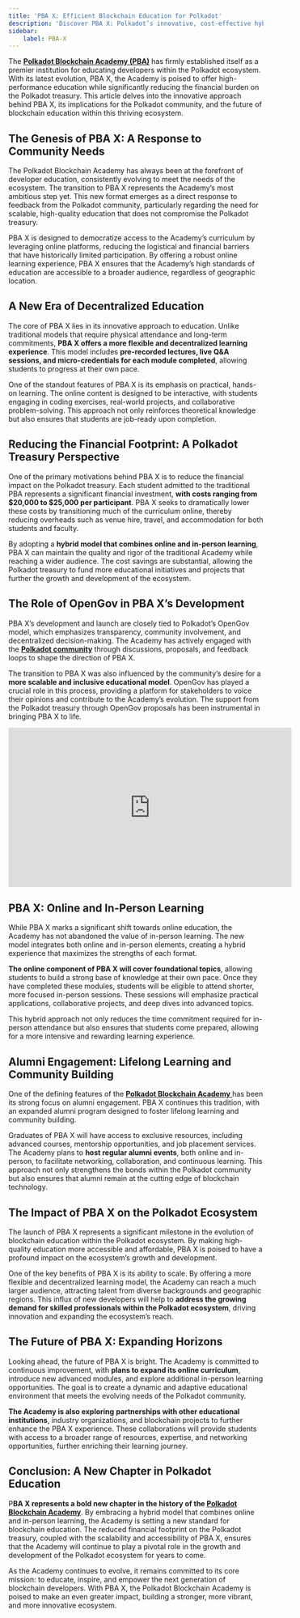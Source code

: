 ```yaml
---
title: 'PBA X: Efficient Blockchain Education for Polkadot'
description: 'Discover PBA X: Polkadot’s innovative, cost-effective hybrid model for blockchain education, scaling impact while reducing treasury costs.'
sidebar:
    label: PBA-X
---
```

The [**Polkadot Blockchain Academy (PBA)**](https://dablock.com/ecosystem/polkadot-blockchain-academy/) has firmly established itself as a premier institution for educating developers within the Polkadot ecosystem. With its latest evolution, PBA X, the Academy is poised to offer high-performance education while significantly reducing the financial burden on the Polkadot treasury. This article delves into the innovative approach behind PBA X, its implications for the Polkadot community, and the future of blockchain education within this thriving ecosystem.

The Genesis of PBA X: A Response to Community Needs
---------------------------------------------------

The Polkadot Blockchain Academy has always been at the forefront of developer education, consistently evolving to meet the needs of the ecosystem. The transition to PBA X represents the Academy’s most ambitious step yet. This new format emerges as a direct response to feedback from the Polkadot community, particularly regarding the need for scalable, high-quality education that does not compromise the Polkadot treasury.

PBA X is designed to democratize access to the Academy’s curriculum by leveraging online platforms, reducing the logistical and financial barriers that have historically limited participation. By offering a robust online learning experience, PBA X ensures that the Academy’s high standards of education are accessible to a broader audience, regardless of geographic location.

A New Era of Decentralized Education
------------------------------------

The core of PBA X lies in its innovative approach to education. Unlike traditional models that require physical attendance and long-term commitments, **PBA X offers a more flexible and decentralized learning experience**. This model includes **pre-recorded lectures, live Q&amp;A sessions, and micro-credentials for each module completed**, allowing students to progress at their own pace.

One of the standout features of PBA X is its emphasis on practical, hands-on learning. The online content is designed to be interactive, with students engaging in coding exercises, real-world projects, and collaborative problem-solving. This approach not only reinforces theoretical knowledge but also ensures that students are job-ready upon completion.

Reducing the Financial Footprint: A Polkadot Treasury Perspective
-----------------------------------------------------------------

One of the primary motivations behind PBA X is to reduce the financial impact on the Polkadot treasury. Each student admitted to the traditional PBA represents a significant financial investment, **with costs ranging from $20,000 to $25,000 per participant**. PBA X seeks to dramatically lower these costs by transitioning much of the curriculum online, thereby reducing overheads such as venue hire, travel, and accommodation for both students and faculty.

By adopting a **hybrid model that combines online and in-person learning**, PBA X can maintain the quality and rigor of the traditional Academy while reaching a wider audience. The cost savings are substantial, allowing the Polkadot treasury to fund more educational initiatives and projects that further the growth and development of the ecosystem.

The Role of OpenGov in PBA X’s Development
------------------------------------------

PBA X’s development and launch are closely tied to Polkadot’s OpenGov model, which emphasizes transparency, community involvement, and decentralized decision-making. The Academy has actively engaged with the [**Polkadot community**](https://dablock.com/ecosystem/) through discussions, proposals, and feedback loops to shape the direction of PBA X.

The transition to PBA X was also influenced by the community’s desire for a **more scalable and inclusive educational model**. OpenGov has played a crucial role in this process, providing a platform for stakeholders to voice their opinions and contribute to the Academy’s evolution. The support from the Polkadot treasury through OpenGov proposals has been instrumental in bringing PBA X to life.

<iframe allowfullscreen="allowfullscreen" frameborder="0" height="315" src="https://www.youtube.com/embed/Y_wWH8tHXhQ?si=PxQdbTVzZv67LWxZ" title="YouTube video player" width="560"></iframe>

PBA X: Online and In-Person Learning
------------------------------------

While PBA X marks a significant shift towards online education, the Academy has not abandoned the value of in-person learning. The new model integrates both online and in-person elements, creating a hybrid experience that maximizes the strengths of each format.

**The online component of PBA X will cover foundational topics**, allowing students to build a strong base of knowledge at their own pace. Once they have completed these modules, students will be eligible to attend shorter, more focused in-person sessions. These sessions will emphasize practical applications, collaborative projects, and deep dives into advanced topics.

This hybrid approach not only reduces the time commitment required for in-person attendance but also ensures that students come prepared, allowing for a more intensive and rewarding learning experience.

Alumni Engagement: Lifelong Learning and Community Building
-----------------------------------------------------------

One of the defining features of the [**Polkadot Blockchain Academy** ](https://dablock.com/ecosystem/polkadot-blockchain-academy/)has been its strong focus on alumni engagement. PBA X continues this tradition, with an expanded alumni program designed to foster lifelong learning and community building.

Graduates of PBA X will have access to exclusive resources, including advanced courses, mentorship opportunities, and job placement services. The Academy plans to **host regular alumni events**, both online and in-person, to facilitate networking, collaboration, and continuous learning. This approach not only strengthens the bonds within the Polkadot community but also ensures that alumni remain at the cutting edge of blockchain technology.

The Impact of PBA X on the Polkadot Ecosystem
---------------------------------------------

The launch of PBA X represents a significant milestone in the evolution of blockchain education within the Polkadot ecosystem. By making high-quality education more accessible and affordable, PBA X is poised to have a profound impact on the ecosystem’s growth and development.

One of the key benefits of PBA X is its ability to scale. By offering a more flexible and decentralized learning model, the Academy can reach a much larger audience, attracting talent from diverse backgrounds and geographic regions. This influx of new developers will help to **address the growing demand for skilled professionals within the Polkadot ecosystem**, driving innovation and expanding the ecosystem’s reach.

The Future of PBA X: Expanding Horizons
---------------------------------------

Looking ahead, the future of PBA X is bright. The Academy is committed to continuous improvement, with **plans to expand its online curriculum**, introduce new advanced modules, and explore additional in-person learning opportunities. The goal is to create a dynamic and adaptive educational environment that meets the evolving needs of the Polkadot community.

**The Academy is also exploring** **partnerships with other educational institutions**, industry organizations, and blockchain projects to further enhance the PBA X experience. These collaborations will provide students with access to a broader range of resources, expertise, and networking opportunities, further enriching their learning journey.

Conclusion: A New Chapter in Polkadot Education
-----------------------------------------------

P**BA X represents a bold new chapter in the history of the [Polkadot Blockchain Academy](https://dablock.com/ecosystem/polkadot-blockchain-academy/)**. By embracing a hybrid model that combines online and in-person learning, the Academy is setting a new standard for blockchain education. The reduced financial footprint on the Polkadot treasury, coupled with the scalability and accessibility of PBA X, ensures that the Academy will continue to play a pivotal role in the growth and development of the Polkadot ecosystem for years to come.

As the Academy continues to evolve, it remains committed to its core mission: to educate, inspire, and empower the next generation of blockchain developers. With PBA X, the Polkadot Blockchain Academy is poised to make an even greater impact, building a stronger, more vibrant, and more innovative ecosystem.